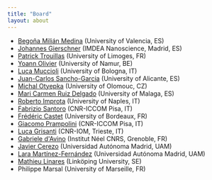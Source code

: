 ```yaml
---
title: "Board"
layout: about
---
```


- [Begoña Milián Medina](https://www.uv.es/uvweb/universidad/es/ficha-persona-1285950309813.html?p2=milian&idA=) (University of Valencia, ES)
- [Johannes Gierschner](https://www.uv.es/jogiers/) (IMDEA Nanoscience, Madrid, ES)
- [Patrick Trouillas](https://www.unilim.fr/ippritt/people/unit_members/patrick-trouilllas_new/) (University of Limoges, FR)
- [Yoann Olivier](https://researchportal.unamur.be/en/persons/yoann-olivier) (University of Namur, BE)
- [Luca Muccioli](https://www2.fci.unibo.it/~luca/) (University of Bologna, IT)
- [Juan-Carlos Sancho-Garcia](https://cvnet.cpd.ua.es/curriculum-breve/es/sancho-garcia-juan-carlos/10239) (University of Alicante, ES)
- [Michal Otyepka](https://www.rcptm.com/about/personnel/michal-otyepka/#research-activities) (University of Olomouc, CZ)
- [Mari Carmen Ruiz Delgado](https://www.uma.es/departments/teachers/YldlZFcxN25BVWZRTUZEOFFoR3ZiUT09/) (University of Malaga, ES)
- [Roberto Improta](https://sites.google.com/site/rimprotaibbcnr/) (University of Naples, IT)
- [Fabrizio Santoro](http://www.iccom.cnr.it/it/single-profile-iccom/?uid=174) (CNR-ICCOM Pisa, IT)
- [Frédéric Castet](http://theo.ism.u-bordeaux1.fr/members/homepage_castet.php) (University of Bordeaux, FR)
- [Giacomo Prampolini](http://www.iccom.cnr.it/en/single-profile-iccom-en/?uid=5) (CNR-ICCOM Pisa, IT)
- [Luca Grisanti](https://www.iom.cnr.it/phonebook/luca-grisanti/) (CNR-IOM, Trieste, IT)
- [Gabriele d'Avino](https://sites.google.com/view/gdavino) (Institut Néel CNRS, Grenoble, FR)
- [Javier Cerezo](https://www.researchgate.net/profile/Javier-Cerezo-3) (Universidad Autónoma Madrid, UAM)
- [Lara Martínez-Fernández](https://portalcientifico.uam.es/en/ipublic/researcher/264577) (Universidad Autónoma Madrid, UAM)
- [Mathieu Linares](https://liu.se/en/employee/matli20) (Linköping University, SE)
- Philippe Marsal (University of Marseille, FR)
